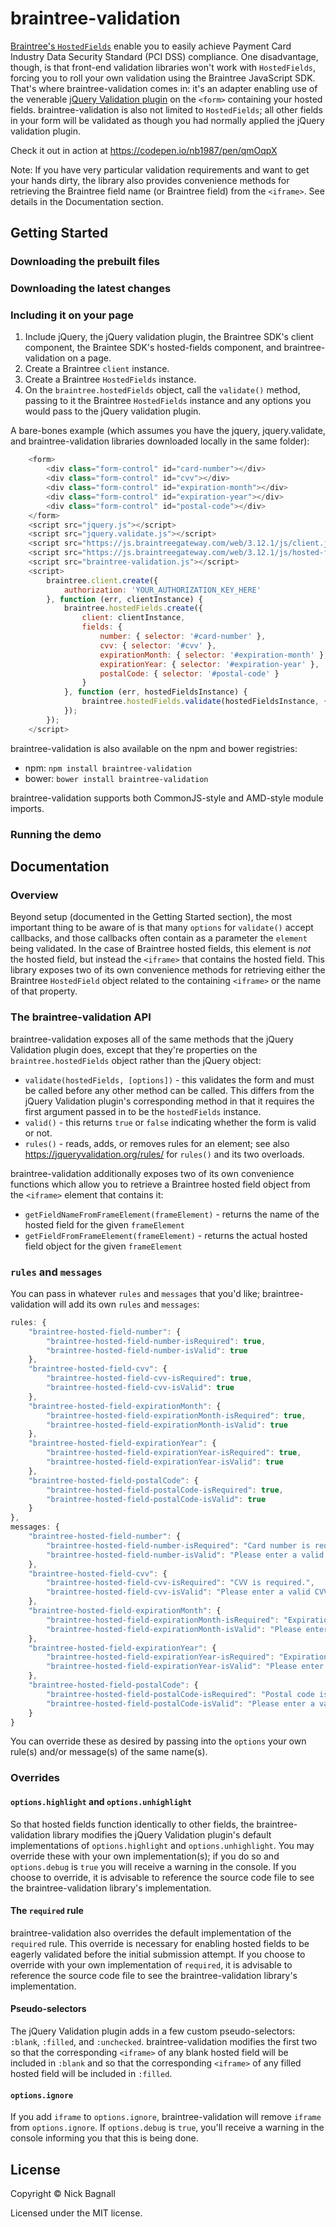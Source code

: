 # braintree-validation
[Braintree's `HostedFields`](https://developers.braintreepayments.com/guides/hosted-fields/overview/javascript/v3) enable you to easily achieve Payment Card Industry Data Security Standard (PCI DSS) compliance. One disadvantage, though, is that front-end validation libraries won't work with `HostedFields`, forcing you to roll your own validation using the Braintree JavaScript SDK. That's where braintree-validation comes in: it's an adapter enabling use of the venerable [jQuery Validation plugin](https://github.com/jquery-validation/jquery-validation) on the `<form>` containing your hosted fields. braintree-validation is also not limited to `HostedFields`; all other fields in your form will be validated as though you had normally applied the jQuery validation plugin.

Check it out in action at https://codepen.io/nb1987/pen/qmOqpX

Note: If you have very particular validation requirements and want to get your hands dirty, the library also provides convenience methods for retrieving the Braintree field name (or Braintree field) from the `<iframe>`. See details in the Documentation section.

## Getting Started

### Downloading the prebuilt files	

### Downloading the latest changes

### Including it on your page

1. Include jQuery, the jQuery validation plugin, the Braintree SDK's client component, the Braintee SDK's hosted-fields component, and braintree-validation on a page. 
2. Create a Braintree `client` instance.
3. Create a Braintree `HostedFields` instance. 
4. On the `braintree.hostedFields` object, call the `validate()` method, passing to it the Braintree `HostedFields` instance and any options you would pass to the jQuery validation plugin.

A bare-bones example (which assumes you have the jquery, jquery.validate, and braintree-validation libraries downloaded locally in the same folder):

```javascript
	<form>
		<div class="form-control" id="card-number"></div>
		<div class="form-control" id="cvv"></div>
		<div class="form-control" id="expiration-month"></div>
		<div class="form-control" id="expiration-year"></div>
		<div class="form-control" id="postal-code"></div>
	</form>
	<script src="jquery.js"></script>
	<script src="jquery.validate.js"></script>
	<script src="https://js.braintreegateway.com/web/3.12.1/js/client.js"></script>
	<script src="https://js.braintreegateway.com/web/3.12.1/js/hosted-fields.js"></script>
	<script src="braintree-validation.js"></script>
	<script>
		braintree.client.create({
			authorization: 'YOUR_AUTHORIZATION_KEY_HERE'
		}, function (err, clientInstance) {
			braintree.hostedFields.create({
				client: clientInstance,
				fields: {
					number: { selector: '#card-number' },
					cvv: { selector: '#cvv' },
					expirationMonth: { selector: '#expiration-month' },
					expirationYear: { selector: '#expiration-year' },
					postalCode: { selector: '#postal-code' }
				}
			}, function (err, hostedFieldsInstance) {
				braintree.hostedFields.validate(hostedFieldsInstance, {debug: true});
			});
		});
	</script>
```

braintree-validation is also available on the npm and bower registries:

* npm: `npm install braintree-validation`
* bower: `bower install braintree-validation`

braintree-validation supports both CommonJS-style and AMD-style module imports. 

### Running the demo 

## Documentation 

### Overview 

Beyond setup (documented in the Getting Started section), the most important thing to be aware of is that many `options` for `validate()` accept callbacks, and those callbacks often contain as a parameter the `element` being validated. In the case of Braintree hosted fields, this element is _not_ the hosted field, but instead the `<iframe>` that contains the hosted field. This library exposes two of its own convenience methods for retrieving either the Braintree `HostedField` object related to the containing `<iframe>` or the name of that property.

### The braintree-validation API

braintree-validation exposes all of the same methods that the jQuery Validation plugin does, except that they're properties on the `braintree.hostedFields` object rather than the jQuery object:

* `validate(hostedFields, [options])` - this validates the form and must be called before any other method can be called. This differs from the jQuery Validation plugin's corresponding method in that it requires the first argument passed in to be the `hostedFields` instance.
* `valid()` - this returns `true` or `false` indicating whether the form is valid or not.
* `rules()` - reads, adds, or removes rules for an element; see also https://jqueryvalidation.org/rules/ for `rules()` and its two overloads.

braintree-validation additionally exposes two of its own convenience functions which allow you to retrieve a Braintree hosted field object from the `<iframe>` element that contains it:

* `getFieldNameFromFrameElement(frameElement)` - returns the name of the hosted field for the given `frameElement`
* `getFieldFromFrameElement(frameElement)` - returns the actual hosted field object for the given `frameElement`

### `rules` and `messages` 

You can pass in whatever `rules` and `messages` that you'd like; braintree-validation will add its own `rules` and `messages`:

```javascript
rules: {
	"braintree-hosted-field-number": {
		"braintree-hosted-field-number-isRequired": true,
		"braintree-hosted-field-number-isValid": true
	},
	"braintree-hosted-field-cvv": {
		"braintree-hosted-field-cvv-isRequired": true,
		"braintree-hosted-field-cvv-isValid": true
	},
	"braintree-hosted-field-expirationMonth": {
		"braintree-hosted-field-expirationMonth-isRequired": true,
		"braintree-hosted-field-expirationMonth-isValid": true
	},
	"braintree-hosted-field-expirationYear": {
		"braintree-hosted-field-expirationYear-isRequired": true,
		"braintree-hosted-field-expirationYear-isValid": true
	},
	"braintree-hosted-field-postalCode": {
		"braintree-hosted-field-postalCode-isRequired": true,
		"braintree-hosted-field-postalCode-isValid": true
	}
},
messages: {
	"braintree-hosted-field-number": {
		"braintree-hosted-field-number-isRequired": "Card number is required.",
		"braintree-hosted-field-number-isValid": "Please enter a valid card number."
	},
	"braintree-hosted-field-cvv": {
		"braintree-hosted-field-cvv-isRequired": "CVV is required.",
		"braintree-hosted-field-cvv-isValid": "Please enter a valid CVV."
	},
	"braintree-hosted-field-expirationMonth": {
		"braintree-hosted-field-expirationMonth-isRequired": "Expiration month is required.",
		"braintree-hosted-field-expirationMonth-isValid": "Please enter a valid expiration month."
	},
	"braintree-hosted-field-expirationYear": {
		"braintree-hosted-field-expirationYear-isRequired": "Expiration year is required.",
		"braintree-hosted-field-expirationYear-isValid": "Please enter a valid expiration year."
	},
	"braintree-hosted-field-postalCode": {
		"braintree-hosted-field-postalCode-isRequired": "Postal code is required.",
		"braintree-hosted-field-postalCode-isValid": "Please enter a valid postal code."
	}
}
```

You can override these as desired by passing into the `options` your own rule(s) and/or message(s) of the same name(s).

### Overrides 

#### `options.highlight` and `options.unhighlight`
So that hosted fields function identically to other fields, the braintree-validation library modifies the jQuery Validation plugin's default implementations of `options.highlight` and `options.unhighlight`. You may override these with your own implementation(s); if you do so and `options.debug` is `true` you will receive a warning in the console. If you choose to override, it is advisable to reference the source code file to see the braintree-validation library's implementation. 

#### The `required` rule
braintree-validation also overrides the default implementation of the `required` rule. This override is necessary for enabling hosted fields to be eagerly validated before the initial submission attempt. If you choose to override with your own implementation of `required`, it is advisable to reference the source code file to see the braintree-validation library's implementation. 

#### Pseudo-selectors
The jQuery Validation plugin adds in a few custom pseudo-selectors: `:blank`, `:filled`, and `:unchecked`. braintree-validation modifies the first two so that the corresponding `<iframe>` of any blank hosted field will be included in `:blank` and so that the corresponding `<iframe>` of any filled hosted field will be included in `:filled`.

#### `options.ignore`
If you add `iframe` to `options.ignore`, braintree-validation will remove `iframe` from `options.ignore`. If `options.debug` is `true`, you'll receive a warning in the console informing you that this is being done.


## License
Copyright © Nick Bagnall

Licensed under the MIT license.